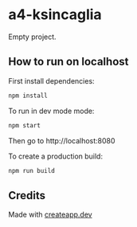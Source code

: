 # a4-ksincaglia

Empty project.

## How to run on localhost

First install dependencies:

```sh
npm install
```

To run in dev mode mode:

```sh
npm start
```

Then go to http://localhost:8080

To create a production build:

```sh
npm run build
```

## Credits

Made with [createapp.dev](https://createapp.dev/)

